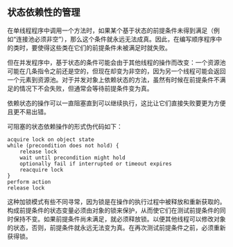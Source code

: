 ## 状态依赖性的管理 ##

在单线程程序中调用一个方法时，如果某个基于状态的前提条件未得到满足（例如“连接池必须非空”），那么这个条件就永远无法成真。因此，在编写顺序程序中的类时，要使得这些类在它们的前提条件未被满足时就失败。

但在并发程序中，基于状态的条件可能会由于其他线程的操作而改变：一个资源池可能在几条指令之前还是空的，但现在却变为非空的，因为另一个线程可能会返回一个元素到资源池。对于并发对象上依赖状态的方法，虽然有时候在前提条件不满足的情况下不会失败，但通常会等待前提条件变为真。

依赖状态的操作可以一直阻塞直到可以继续执行，这比让它们直接失败要更为方便且更不易出错。

可阻塞的状态依赖操作的形式伪代码如下：

	acquire lock on object state
	while (precondition does not hold) {
		release lock
		wait until precondition might hold
		optionally fail if interrupted or timeout expires
		reacquire lock
	}
	perform action
	release lock

这种加锁模式有些不同寻常，因为锁是在操作的执行过程中被释放和重新获取的。构成前提条件的状态变量必须由对象的锁来保护，从而使它们在测试前提条件的同时保持不变。如果前提条件尚未满足，就必须释放锁。以便其他线程可以修改对象的状态，否则，前提条件就永远无法变为真。在再次测试前提条件之前，必须重新获得锁。